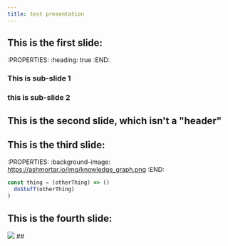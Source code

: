 ```yaml
---
title: test presentation
---
```


## This is the first slide:
:PROPERTIES:
:heading: true
:END:
### This is sub-slide 1
### this is sub-slide 2
## This is the second slide, which isn't a "header"
## This is the third slide:
:PROPERTIES:
:background-image: https://ashmortar.io/img/knowledge_graph.png
:END:

```javascript
const thing = (otherThing) => ()
  doStuff(otherThing)
)
```
## This is the fourth slide:
<img src="https://ashmortar.io/img/knowledge_graph.png" />
##
